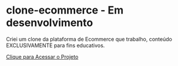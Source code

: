 # clone-ecommerce - Em desenvolvimento
Criei um clone da plataforma de Ecommerce que trabalho, conteúdo EXCLUSIVAMENTE para fins educativos.

<a href="https://rauldiamantino.github.io/clone-plataforma/">Clique para Acessar o Projeto</a>
